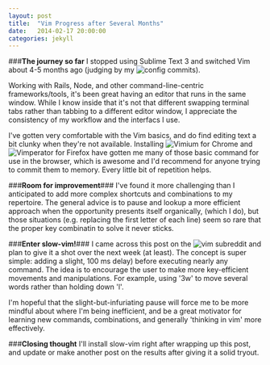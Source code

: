 ```yaml
---
layout: post
title:  "Vim Progress after Several Months"
date:   2014-02-17 20:00:00
categories: jekyll 
---
```

###**The journey so far**
I stopped using Sublime Text 3 and switched Vim about 4-5 months ago (judging by
my ![config commits](https://github.com/mbech/.vim)).  

Working with Rails, Node, and other command-line-centric frameworks/tools, it's been great having an
editor that runs in the same window.  While I know inside that it's not that
different swapping terminal tabs rather than tabbing to a different editor
window, I appreciate the consistency of my workflow and the interfacs I use.

I've gotten very comfortable with the Vim basics, and do find editing text a bit
clunky when they're not available.  Installing ![Vimium](https://chrome.google.com/webstore/detail/vimium/dbepggeogbaibhgnhhndojpepiihcmeb?hl=en) for Chrome and
![Vimperator](https://addons.mozilla.org/en-us/firefox/addon/vimperator/?src=search) 
for Firefox have gotten me many of those basic command for use in the browser, 
which is awesome and I'd recommend for anyone trying to commit them to memory.
Every little bit of repetition helps. 

###**Room for improvement**###
I've found it more challenging than I anticipated to add more complex shortcuts and
combinations to my repertoire.  The general advice is to pause and lookup a more
efficient approach when the opportunity presents itself organically, (which I
do), but those situations (e.g. replacing the first letter of each line) seem so
rare that the proper key combinatin to solve it never sticks.

###**Enter slow-vim!**###
I came across this post on the ![vim subreddit](http://www.reddit.com/r/vim/comments/2w3tgs/slowvim/) and plan to give it a shot
over the next week (at least).  The concept is super simple: adding a slight,
100 ms delay) before executing nearly any command.  The idea is to encourage the
user to make more key-efficient movements and manipulations.  For example, using
'3w' to move several words rather than holding down 'l'. 

I'm hopeful that the slight-but-infuriating pause will force me to be more
mindful about where I'm being inefficient, and be a great motivator for learning
new commands, combinations, and generally 'thinking in vim' more effectively.

###**Closing thought**
I'll install slow-vim right after wrapping up this post, and update or make
another post on the results after giving it a solid tryout.
